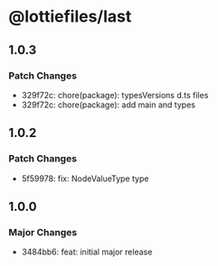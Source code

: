 # @lottiefiles/last

## 1.0.3

### Patch Changes

- 329f72c: chore(package): typesVersions d.ts files
- 329f72c: chore(package): add main and types

## 1.0.2

### Patch Changes

- 5f59978: fix: NodeValueType type

## 1.0.0

### Major Changes

- 3484bb6: feat: initial major release
